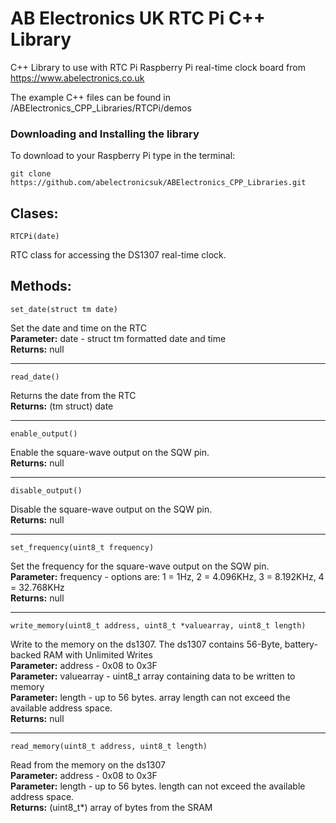 AB Electronics UK RTC Pi C++ Library
=====

C++ Library to use with RTC Pi Raspberry Pi real-time clock board from https://www.abelectronics.co.uk

The example C++ files can be found in /ABElectronics_CPP_Libraries/RTCPi/demos  

### Downloading and Installing the library

To download to your Raspberry Pi type in the terminal:  

```
git clone https://github.com/abelectronicsuk/ABElectronics_CPP_Libraries.git
```

Clases:
----------

```
RTCPi(date) 
```
RTC class for accessing the DS1307 real-time clock.  


Methods:
----------

```
set_date(struct tm date) 
```
Set the date and time on the RTC   
**Parameter:** date - struct tm formatted date and time  
**Returns:** null
___
```
read_date() 
```
Returns the date from the RTC  
**Returns:** (tm struct) date
___
```
enable_output() 
```
Enable the square-wave output on the SQW pin.  
**Returns:** null
___
```
disable_output()
```
Disable the square-wave output on the SQW pin.   
**Returns:** null
___
```
set_frequency(uint8_t frequency)
```
Set the frequency for the square-wave output on the SQW pin.   
**Parameter:** frequency - options are: 1 = 1Hz, 2 = 4.096KHz, 3 = 8.192KHz, 4 = 32.768KHz   
**Returns:** null
___
```
write_memory(uint8_t address, uint8_t *valuearray, uint8_t length)
```
Write to the memory on the ds1307. The ds1307 contains 56-Byte, battery-backed RAM with Unlimited Writes  
**Parameter:** address - 0x08 to 0x3F  
**Parameter:** valuearray - uint8_t array containing data to be written to memory  
**Parameter:** length - up to 56 bytes.  array length can not exceed the available address space.  
**Returns:** null
___
```
read_memory(uint8_t address, uint8_t length)
```
Read from the memory on the ds1307  
**Parameter:** address - 0x08 to 0x3F  
**Parameter:** length - up to 56 bytes.  length can not exceed the available address space.  
**Returns:** (uint8_t*) array of bytes from the SRAM